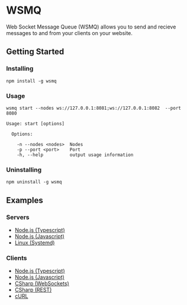 # WSMQ

Web Socket Message Queue (WSMQ) allows you to send and recieve messages to and from your clients on your website.

## Getting Started

### Installing

`npm install -g wsmq`

### Usage

`wsmq start --nodes ws://127.0.0.1:8081;ws://127.0.0.1:8082  --port 8080`

```
Usage: start [options]

  Options:

    -n --nodes <nodes>  Nodes
    -p --port <port>    Port
    -h, --help          output usage information
```

### Uninstalling

`npm uninstall -g wsmq`

## Examples

### Servers

* [Node.js (Typescript)](https://github.com/barend-erasmus/wsmq/blob/master/docs/examples/servers/node-js-typescript.md)
* [Node.js (Javascript)](https://github.com/barend-erasmus/wsmq/blob/master/docs/examples/servers/node-js-javascript.md)
* [Linux (Systemd)](https://github.com/barend-erasmus/wsmq/blob/master/docs/examples/servers/linux-systemd.md)

### Clients

* [Node.js (Typescript)](https://github.com/barend-erasmus/wsmq/blob/master/docs/examples/clients/node-js-typescript.md)
* [Node.js (Javascript)](https://github.com/barend-erasmus/wsmq/blob/master/docs/examples/clients/node-js-javascript.md)
* [CSharp (WebSockets)](https://github.com/barend-erasmus/wsmq/blob/master/docs/examples/clients/csharp-websockets.md)
* [CSharp (REST)](https://github.com/barend-erasmus/wsmq/blob/master/docs/examples/clients/csharp-rest.md)
* [cURL](https://github.com/barend-erasmus/wsmq/blob/master/docs/examples/clients/curl.md)
